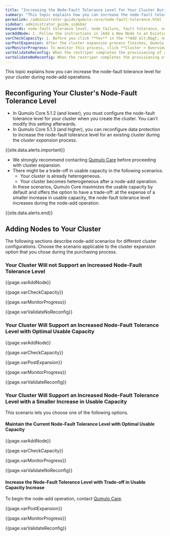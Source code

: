```yaml
---
title: "Increasing the Node-Fault Tolerance Level for Your Cluster During Node-Add Operations"
summary: "This topic explains how you can increase the node-fault tolerance level for your cluster during node-add operations."
permalink: /administrator-guide/qumulo-core/node-fault-tolerance.html
sidebar: administrator_guide_sidebar
keywords: node-fault tolerance level, node failure, fault tolerance, node add, node-add, cluster expansion, expand, reconfiguration
varAddNode: 1. Follow the instructions in [Add a New Node to an Existing Qumulo Cluster](https://care.qumulo.com/hc/en-us/articles/360001070307) on Qumulo Care.
varCheckCapacity: 1. Before you click **Yes** in the **Add &lt;N&gt; nodes to cluster &lt;MyCluster&gt;?** dialog box, check that the projected capacity matches the expected capacity.
varPostExpansion: After the cluster expansion process finishes, Qumulo Core begins data protection reconfiguration automatically.
varMonitorProgress: To monitor this process, click **Cluster > Overview**. On the **Cluster** page, in the protection status section, you can view the rebalance phase status and the estimated time to completion.
varValidateReconfig: When the restriper completes the provisioning of additional usable capacity and data protection reconfiguration, the **Data Protected** section shows the increased node-fault tolerance level.
varValidateNoReconfig: When the restriper completes the provisioning of additional usable capacity, the **Data Protected** section shows the same node-fault tolerance level as before node-add.
---
```


This topic explains how you can increase the node-fault tolerance level for your cluster during node-add operations.

## Reconfiguring Your Cluster's Node-Fault Tolerance Level
* In Qumulo Core 5.1.2 (and lower), you must configure the node-fault tolerance level for your cluster when you create the cluster. You can't modify this setting afterwards.
* In Qumulo Core 5.1.3 (and higher), you can reconfigure data protection to increase the node-fault tolerance level for an existing cluster during the _cluster expansion_ process.

{{site.data.alerts.important}}
<ul>
  <li>We strongly recommend contacting <a href="https://care.qumulo.com/hc/en-us/articles/115008409408">Qumulo Care</a> before proceeding with cluster expansion.</li>
  <li>There might be a trade-off in usable capacity in the following scenarios.
    <ul>
      <li>Your cluster is already heterogeneous.</li>
      <li>Your cluster becomes heterogeneous after a node-add operation.</li>
    </ul>
      In these scenarios, Qumulo Core maximizes the usable capacity by default and offers the option to have a trade-off: at the expense of a smaller increase in usable capacity, the node-fault tolerance level increases during the node-add operation.</li>
</ul>
{{site.data.alerts.end}}

## Adding Nodes to Your Cluster
The following sections describe node-add scenarios for different cluster configurations. Choose the scenario applicable to the cluster expansion option that you chose during the purchasing process.

### Your Cluster Will not Support an Increased Node-Fault Tolerance Level
{{page.varAddNode}}

{{page.varCheckCapacity}}

{{page.varMonitorProgress}}

{{page.varValidateNoReconfig}}

### Your Cluster Will Support an Increased Node-Fault Tolerance Level with Optimal Usable Capacity
{{page.varAddNode}}

{{page.varCheckCapacity}}

{{page.varPostExpansion}}

{{page.varMonitorProgress}}

{{page.varValidateReconfig}}

### Your Cluster Will Support an Increased Node-Fault Tolerance Level with a Smaller Increase in Usable Capacity
This scenario lets you choose one of the following options.

#### Maintain the Current Node-Fault Tolerance Level with Optimal Usable Capacity
{{page.varAddNode}}

{{page.varCheckCapacity}}

{{page.varMonitorProgress}}

{{page.varValidateNoReconfig}}

#### Increase the Node-Fault Tolerance Level with Trade-off in Usable Capacity Increase
To begin the node-add operation, contact <a href="https://care.qumulo.com/hc/en-us/articles/115008409408">Qumulo Care</a>.

{{page.varPostExpansion}}

{{page.varMonitorProgress}}

{{page.varValidateReconfig}}
